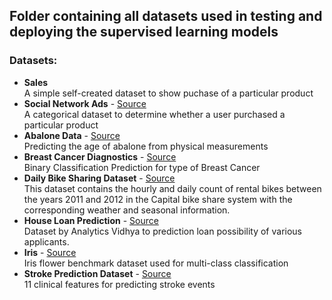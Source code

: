 ## Folder containing all datasets used in testing and deploying the supervised learning models

### Datasets:

- **Sales** <br>
      A simple self-created dataset to show puchase of a particular product
- **Social Network Ads** - [Source](https://www.kaggle.com/datasets/rakeshrau/social-network-ads)<br>
      A categorical dataset to determine whether a user purchased a particular product     
- **Abalone Data** - [Source](https://www.kaggle.com/datasets/rodolfomendes/abalone-dataset)<br>
      Predicting the age of abalone from physical measurements
- **Breast Cancer Diagnostics** - [Source](https://www.kaggle.com/datasets/yasserh/breast-cancer-dataset)<br>
      Binary Classification Prediction for type of Breast Cancer
- **Daily Bike Sharing Dataset** - [Source](https://www.kaggle.com/datasets/lakshmi25npathi/bike-sharing-dataset?select=day.csv)<br>
      This dataset contains the hourly and daily count of rental bikes between the years 2011 and 2012 in the Capital bike share system with the corresponding weather and seasonal information.
- **House Loan Prediction** - [Source](https://www.kaggle.com/datasets/leonbora/analytics-vidhya-loan-prediction)<br>
      Dataset by Analytics Vidhya to prediction loan possibility of various applicants.
- **Iris** - [Source](https://www.kaggle.com/datasets/vikrishnan/iris-dataset)<br>
      Iris flower benchmark dataset used for multi-class classification
- **Stroke Prediction Dataset** - [Source](https://www.kaggle.com/datasets/fedesoriano/stroke-prediction-dataset)<br>
      11 clinical features for predicting stroke events
